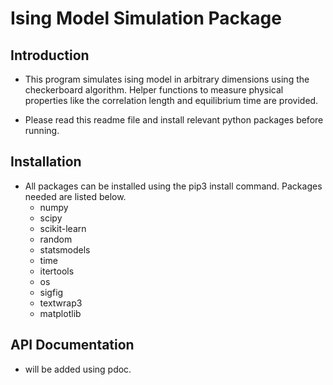 # Ising Model Simulation Package

## Introduction

- This program simulates ising model in arbitrary dimensions using the checkerboard algorithm. Helper functions to measure physical properties like the correlation length and equilibrium time are provided.

- Please read this readme file and install relevant python packages before running.


## Installation

- All packages can be installed using the pip3 install command. Packages needed are listed below.
  + numpy
  + scipy
  + scikit-learn
  + random
  + statsmodels
  + time
  + itertools
  + os
  + sigfig
  + textwrap3
  + matplotlib

## API Documentation
 
- will be added using pdoc.
